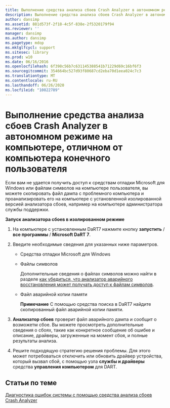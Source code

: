 ```yaml
---
title: Выполнение средства анализа сбоев Crash Analyzer в автономном режиме на компьютере, отличном от компьютера конечного пользователя
description: Выполнение средства анализа сбоев Crash Analyzer в автономном режиме на компьютере, отличном от компьютера конечного пользователя
author: dansimp
ms.assetid: 881d573f-2f18-4c5f-838e-2f5320179f94
ms.reviewer: ''
manager: dansimp
ms.author: dansimp
ms.pagetype: mdop
ms.mktglfcycl: support
ms.sitesec: library
ms.prod: w10
ms.date: 06/16/2016
ms.openlocfilehash: 6f398c56b7c631145388541b71229d69c16bf6f3
ms.sourcegitcommit: 354664bc527d93f80687cd2eba70d1eea024c7c3
ms.translationtype: MT
ms.contentlocale: ru-RU
ms.lasthandoff: 06/26/2020
ms.locfileid: "10822789"
---
```

# Выполнение средства анализа сбоев Crash Analyzer в автономном режиме на компьютере, отличном от компьютера конечного пользователя


Если вам не удается получить доступ к средствам отладки Microsoft для Windows или файлам символов на компьютере пользователя, вы можете скопировать файл дампа с проблемного компьютера и проанализировать его на компьютере с установленной изолированной версией анализатора сбоев, например на компьютере администратора службы поддержки.

**Запуск анализатора сбоев в изолированном режиме**

1.  На компьютере с установленным DaRT7 нажмите кнопку **запустить**  /  **все программы**  /  **Microsoft DaRT 7**.

2.  Введите необходимые сведения для указанных ниже параметров.

    -   Средства отладки Microsoft для Windows

    -   Файлы символов

        Дополнительные сведения о файлах символов можно найти в разделе [как убедиться, что анализатор аварийного восстановления может получать доступ к файлам символов](how-to-ensure-that-crash-analyzer-can-access-symbol-files-dart-7.md).

    -   Файл аварийной копии памяти

        **Примечание**  С помощью средства поиска в DaRT7 найдите скопированный файл аварийной копии памяти.

         

3.  **Анализатор сбоев** проверит файл аварийного дампа и сообщит о возможетм сбое. Вы можете просмотреть дополнительные сведения о сбоях, такие как конкретное сообщение об ошибке и описание, драйверы, загруженные на момент сбоя, и полные результаты анализа.

4.  Решите подходящую стратегию решения проблемы. Для этого может потребоваться отключить или обновить драйвер устройства, который вызвал сбой, с помощью узла **службы и драйверы** средства **управления компьютером** для DART.

## Статьи по теме


[Диагностика ошибок системы с помощью средства анализа сбоев Crash Analyzer](diagnosing-system-failures-with-crash-analyzer--dart-7.md)

 

 





